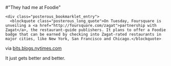 #"They had me at Foodie"


    <div class="posterous_bookmarklet_entry">
      <blockquote class="posterous_long_quote">On Tuesday, Foursquare is unveiling a <a href="http://foursquare.com/zagat">partnership with Zagat</a>, the restaurant-guide publishers. It plans to offer a Foodie badge that can be earned by checking into Zagat-rated restaurants in major cities, like New York, San Francisco and Chicago.</blockquote>

<div class="posterous_quote_citation">via <a href="http://bits.blogs.nytimes.com/2010/02/09/foursquare-inks-a-deal-with-zagat/">bits.blogs.nytimes.com</a></div>
    <p>It just gets better and better.</p></div>
  